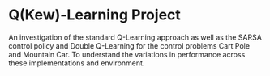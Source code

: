 # Q(Kew)-Learning Project

An investigation of the standard Q-Learning approach as well as the SARSA control policy and Double Q-Learning for the control problems Cart Pole and Mountain Car. To understand the variations in performance across these implementations and environment.
